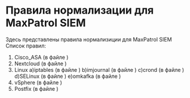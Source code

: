 # Правила нормализации для MaxPatrol SIEM  
  Здесь представлены правила нормализиции для MaxPatrol SIEM  
  Список правил:
1) Cisco_ASA (в файле )  
2) Nextcloud (в файле )  
3) Linux
   a)iptables (в файле )
   b)imjournal (в файле )
   c)crond (в файле )
   d)SELinux (в файле )
   e)omkafka (в файле )
5) vSphere (в файле )    
6) Postfix (в файле )   
